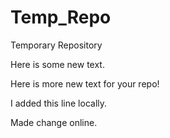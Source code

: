 # Temp_Repo
Temporary Repository

Here is some new text.


Here is more new text for your repo!

I added this line locally.

Made change online.
